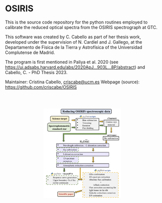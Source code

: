 # OSIRIS

This is the source code repository for the python routines employed to calibrate the reduced optical spectra from the OSIRIS spectrograph at GTC.

This software was created by C. Cabello as part of her thesis work, developed under the supervision of N. Cardiel and J. Gallego, at the Departamento de Física de la Tierra y Astrofísica of the Universidad Complutense de Madrid.

The program is first mentioned in Paliya et al. 2020 (see https://ui.adsabs.harvard.edu/abs/2020ApJ...903L...8P/abstract) and Cabello, C. - PhD Thesis 2023.

Maintainer: Cristina Cabello, criscabe@ucm.es Webpage (source): https://github.com/criscabe/OSIRIS


<br/><br/>


<p align="center">
<img src="images/OSIRIS_pic.png" width="50%"></a>
</p>
